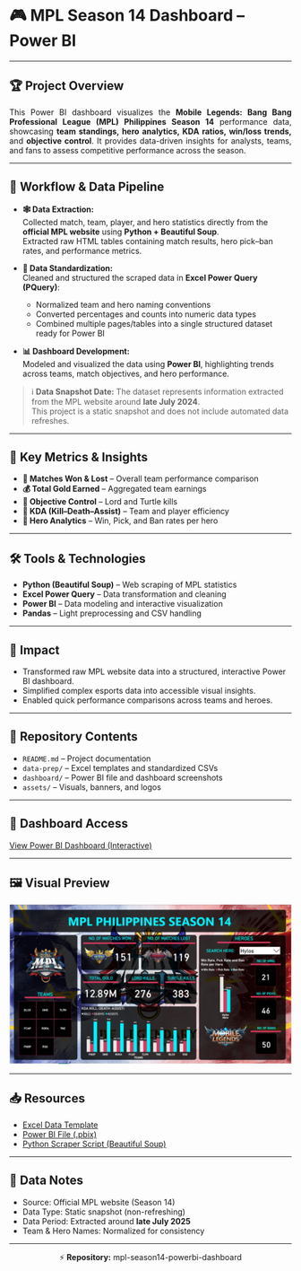 # 🎮 MPL Season 14 Dashboard – Power BI

---

## 🏆 Project Overview
<p align="justify">
This Power BI dashboard visualizes the <b>Mobile Legends: Bang Bang Professional League (MPL) Philippines Season 14</b> performance data, showcasing <b>team standings, hero analytics, KDA ratios, win/loss trends,</b> and <b>objective control</b>. It provides data-driven insights for analysts, teams, and fans to assess competitive performance across the season.
</p>

---

## 🔧 Workflow & Data Pipeline
- **🕸️ Data Extraction:**  
  Collected match, team, player, and hero statistics directly from the <b>official MPL website</b> using <b>Python + Beautiful Soup</b>.  
  Extracted raw HTML tables containing match results, hero pick–ban rates, and performance metrics.

- **🧹 Data Standardization:**  
  Cleaned and structured the scraped data in <b>Excel Power Query (PQuery)</b>:  
  - Normalized team and hero naming conventions  
  - Converted percentages and counts into numeric data types  
  - Combined multiple pages/tables into a single structured dataset ready for Power BI  

- **📊 Dashboard Development:**  
  Modeled and visualized the data using <b>Power BI</b>, highlighting trends across teams, match objectives, and hero performance.

> ℹ️ <b>Data Snapshot Date:</b> The dataset represents information extracted from the MPL website around <b>late July 2024</b>.  
> This project is a static snapshot and does not include automated data refreshes.

---

## 📌 Key Metrics & Insights
- **🏅 Matches Won & Lost** – Overall team performance comparison  
- **💰 Total Gold Earned** – Aggregated team earnings  
- **🐉 Objective Control** – Lord and Turtle kills  
- **🎯 KDA (Kill–Death–Assist)** – Team and player efficiency  
- **🧙 Hero Analytics** – Win, Pick, and Ban rates per hero

---

## 🛠️ Tools & Technologies
- **Python (Beautiful Soup)** – Web scraping of MPL statistics  
- **Excel Power Query** – Data transformation and cleaning  
- **Power BI** – Data modeling and interactive visualization  
- **Pandas** – Light preprocessing and CSV handling  

---

## 🚀 Impact
- Transformed raw MPL website data into a structured, interactive Power BI dashboard.  
- Simplified complex esports data into accessible visual insights.  
- Enabled quick performance comparisons across teams and heroes.

---

## 📁 Repository Contents
- `README.md` – Project documentation  
- `data-prep/` – Excel templates and standardized CSVs  
- `dashboard/` – Power BI file and dashboard screenshots  
- `assets/` – Visuals, banners, and logos  

---

## 🔗 Dashboard Access
[View Power BI Dashboard (Interactive)](https://app.powerbi.com/view?r=eyJrIjoiN2E2ZDU0MGUtMDBmOS00MDFkLWE3NDEtNGIwOWMwOWZhNmUxIiwidCI6IjRkYTk4NTcxLWRjZWEtNDgzOS04ZmIxLTBiZGQ1ZGM5NjlmOSIsImMiOjEwfQ%3D%3D)

---

## 🖼️ Visual Preview
<p align="center">
  <img src="dashboard/powerbi_dashboard_overview.png" width="750">
</p>

---

## 📥 Resources
- [Excel Data Template](data-prep/MPLS14%20-%20Cleaned.xlsx)  
- [Power BI File (.pbix)](dashboard/MPLS14.pbix)  
- [Python Scraper Script (Beautiful Soup)](data-prep/Data%20Scraping%20with%20Python%20(Beautiful%20Soup).ipynb)

---

## 📎 Data Notes
- Source: Official MPL website (Season 14)  
- Data Type: Static snapshot (non-refreshing)  
- Data Period: Extracted around **late July 2025**  
- Team & Hero Names: Normalized for consistency  

---

<p align="center">
  ⚡ <b>Repository:</b> mpl-season14-powerbi-dashboard
</p>
